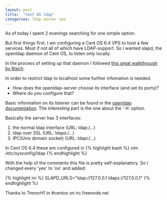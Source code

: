 ```yaml
---
layout: post
title:  "Cent OS ldap"
categories: ldap server vps 
---
```


As of today I spent 2 evenings searching for one simple option.

But first things first. I am configuring a Cent OS 6.4 VPS to host a few services. Most if not all of which have LDAP-support. So I wanted slapd, the openldap daemon of Cent OS, to listen only locally.

In the process of setting up that daemon I followed [this great walkthrough by 6tech](http://www.6tech.org/2013/01/ldap-server-and-centos-6-3/).

In order to restrict ldap to localhost some further infomation is needed. 
* How does the openldap-server choose its interface (and set its ports)?
* Where do you configure that?

Basic information on its listener can be found  in the [openldap documentation](http://www.openldap.org/doc/admin24/runningslapd.html). The interesting part is the one about the '-h' option.

Basically the server has 3 interfaces:
1. the normal ldap interface (URL: ldap:/...)
2. ldap over SSL (URL: ldaps:/...)
3. IPC(Unix domain socket) (URL: ldapi:/...)

In Cent OS 6.4 these are configured in 
{% highlight bash %}
vim /etc/sysconfig/ldap
{% endhighlight %}

With the help of the comments this file is pretty self-explanatory. So I changed every 'yes' to 'no' and added:

{% highlight ini %}
SLAPD_URLS="ldap://127.0.0.1 ldaps://127.0.0.1"
{% endhighlight %}

Thanks to TrevorH1 in #centos on irc.freenode.net 

